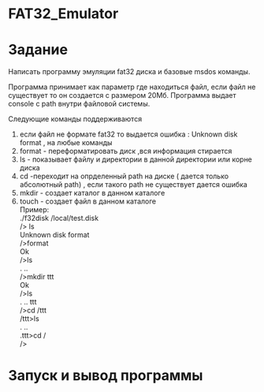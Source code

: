 # FAT32_Emulator
# Задание
Написать программу эмуляции fat32 диска и базовые msdos команды.

Программа принимает как параметр где находиться файл, если файл не существует то он создается с размером 20Мб.
Программа выдает console с path внутри файловой системы.

Следующие команды поддерживаются
1) если файл не формате fat32 то выдается ошибка : Unknown disk format , на любые команды
2) format - переформатировать диск ,вся информация стирается
3) ls - показывает файлу и директории в данной директории или корне диска
4) cd <path> -переходит на опрделенный path на диске ( дается только aбсолютный path) , если такого path не существует дается ошибка
5) mkdir <name> - создает каталог в данном каталоге
6) touch <name> - создает файл в данном каталоге  \
Пример:  \
./f32disk /local/test.disk  \
/> ls  \
Unknown disk format \
/>format  \
Ok  \
/>ls  \
. ..  \
/>mkdir ttt  \
Ok  \
/>ls  \
. .. ttt  \
/>cd /ttt  \
/ttt>ls  \
. ..  \
.ttt>cd /  \
/>
# Запуск и вывод программы

